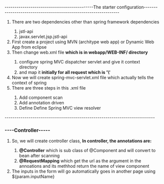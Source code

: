 ---------------------------------------------The starter configuration-----------------------------------------------------------------
<ol>
	<li>There are two dependencies other than spring framework dependencies</li>
	<ol>
		<li>jstl-api</li>
		<li>javax.servlet.jsp.jstl-api</li>
	</ol>
	<li>First create a project using MVN (architype web app) or Dynamic Web App from eclipse</li>
	<li>Then change web.xml file <strong> which is in webapp/WEB-INF/ directory</strong></li>
	<ol>
		<li>configure spring MVC dispatcher servlet and give it context directory</li>
		<li>and map it <strong>initially for all request which is '\'</strong></li>
	</ol>
	<li>Now we will create spring-mvc-servlet.xml file which actually tells the context of spring</li>
	<li>There are three steps in this .xml file</li>
	<ol>
		<li>Add component scan </li>
		<li>Add annotation driven</li>
		<li>Define Define Spring MVC view resolver</li>
	</ol>
</ol>
----------------------------------------------------------------------------


<h3>----Controller-----</h3>
<ol>
	<li>So, we will create controller class, <strong>In controller, the annotations are:</strong></li>
	<ol>
		<li><strong>@Controller</strong> which is sub class of @Component and will convert to bean after scanning</li>
		<li><strong>@RequestMapping</strong> which get the url as the argument in the annoations and its methhod return the name of view component </li>
	</ol>
	<li>The inputs in the form will go automatically goes in another page using ${param.inputName}</li>
</ol>